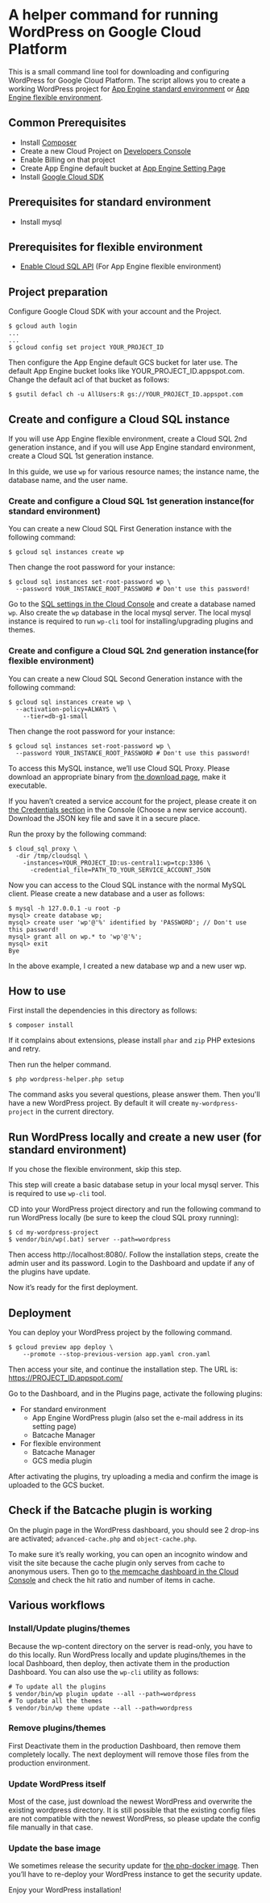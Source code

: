 # A helper command for running WordPress on Google Cloud Platform

This is a small command line tool for downloading and configuring
WordPress for Google Cloud Platform. The script allows you to create a
working WordPress project for
[App Engine standard environment][appengine-standard] or
[App Engine flexible environment][appengine-flexible].

## Common Prerequisites

* Install [Composer][composer]
* Create a new Cloud Project on [Developers Console][dev-console]
* Enable Billing on that project
* Create App Engine default bucket at [App Engine Setting Page][app-engine-setting]
* Install [Google Cloud SDK][gcloud-sdk]

## Prerequisites for standard environment
* Install mysql

## Prerequisites for flexible environment
* [Enable Cloud SQL API][cloud-sql-api-enable] (For App Engine flexible environment)

## Project preparation

Configure Google Cloud SDK with your account and the Project.

```
$ gcloud auth login
...
...
$ gcloud config set project YOUR_PROJECT_ID
```

Then configure the App Engine default GCS bucket for later use. The
default App Engine bucket looks like
YOUR_PROJECT_ID.appspot.com. Change the default acl of that bucket as
follows:

```
$ gsutil defacl ch -u AllUsers:R gs://YOUR_PROJECT_ID.appspot.com
```

## Create and configure a Cloud SQL instance

If you will use App Engine flexible environment, create a Cloud SQL
2nd generation instance, and if you will use App Engine standard
environment, create a Cloud SQL 1st generation instance.

In this guide, we use `wp` for various resource names; the instance
name, the database name, and the user name.

### Create and configure a Cloud SQL 1st generation instance(for standard environment)

You can create a new Cloud SQL First Generation instance with the
following command:

```
$ gcloud sql instances create wp
```

Then change the root password for your instance:

```
$ gcloud sql instances set-root-password wp \
  --password YOUR_INSTANCE_ROOT_PASSWORD # Don't use this password!
```

Go to the [SQL settings in the Cloud Console][sql-settings] and create
a database named `wp`. Also create the `wp` database in the local
mysql server. The local mysql instance is required to run `wp-cli`
tool for installing/upgrading plugins and themes.

### Create and configure a Cloud SQL 2nd generation instance(for flexible environment)

You can create a new Cloud SQL Second Generation instance with the
following command:

```
$ gcloud sql instances create wp \
  --activation-policy=ALWAYS \
    --tier=db-g1-small
```

Then change the root password for your instance:

```
$ gcloud sql instances set-root-password wp \
  --password YOUR_INSTANCE_ROOT_PASSWORD # Don't use this password!
```

To access this MySQL instance, we’ll use Cloud SQL Proxy. Please
download an appropriate binary from
[the download page][cloud-sql-proxy-download], make it executable.

If you haven’t created a service account for the project, please
create it on [the Credentials section][credentials-section] in the
Console (Choose a new service account). Download the JSON key file and
save it in a secure place.

Run the proxy by the following command:

```
$ cloud_sql_proxy \
  -dir /tmp/cloudsql \
    -instances=YOUR_PROJECT_ID:us-central1:wp=tcp:3306 \
      -credential_file=PATH_TO_YOUR_SERVICE_ACCOUNT_JSON
```

Now you can access to the Cloud SQL instance with the normal MySQL
client. Please create a new database and a user as follows:

```
$ mysql -h 127.0.0.1 -u root -p
mysql> create database wp;
mysql> create user 'wp'@'%' identified by 'PASSWORD'; // Don't use this password!
mysql> grant all on wp.* to 'wp'@'%';
mysql> exit
Bye
```

In the above example, I created a new database wp and a new user wp.

## How to use

First install the dependencies in this directory as follows:

```
$ composer install
```

If it complains about extensions, please install `phar` and `zip` PHP
extesions and retry.

Then run the helper command.

```
$ php wordpress-helper.php setup
```

The command asks you several questions, please answer them. Then
you'll have a new WordPress project. By default it will create
`my-wordpress-project` in the current directory.

## Run WordPress locally and create a new user (for standard environment)

If you chose the flexible environment, skip this step.

This step will create a basic database setup in your local mysql
server. This is required to use `wp-cli` tool.

CD into your WordPress project directory and run the following command
to run WordPress locally (be sure to keep the cloud SQL proxy
running):

```
$ cd my-wordpress-project
$ vendor/bin/wp(.bat) server --path=wordpress
```

Then access http://localhost:8080/. Follow the installation steps,
create the admin user and its password. Login to the Dashboard and
update if any of the plugins have update.

Now it’s ready for the first deployment.

## Deployment

You can deploy your WordPress project by the following command.

```
$ gcloud preview app deploy \
    --promote --stop-previous-version app.yaml cron.yaml
```

Then access your site, and continue the installation step. The URL is:
https://PROJECT_ID.appspot.com/

Go to the Dashboard, and in the Plugins page, activate the following
plugins:


- For standard environment
  - App Engine WordPress plugin (also set the e-mail address in its
    setting page)
  - Batcache Manager
- For flexible environment
  - Batcache Manager
  - GCS media plugin

After activating the plugins, try uploading a media and confirm the
image is uploaded to the GCS bucket.

## Check if the Batcache plugin is working

On the plugin page in the WordPress dashboard, you should see 2
drop-ins are activated; `advanced-cache.php` and `object-cache.php`.

To make sure it’s really working, you can open an incognito window and
visit the site because the cache plugin only serves from cache to
anonymous users. Then go to
[the memcache dashboard in the Cloud Console][memcache-dashboard] and
check the hit ratio and number of items in cache.

## Various workflows

### Install/Update plugins/themes

Because the wp-content directory on the server is read-only, you have
to do this locally. Run WordPress locally and update plugins/themes in
the local Dashboard, then deploy, then activate them in the production
Dashboard. You can also use the `wp-cli` utility as follows:

```
# To update all the plugins
$ vendor/bin/wp plugin update --all --path=wordpress
# To update all the themes
$ vendor/bin/wp theme update --all --path=wordpress
```

### Remove plugins/themes

First Deactivate them in the production Dashboard, then remove them
completely locally. The next deployment will remove those files from
the production environment.

### Update WordPress itself

Most of the case, just download the newest WordPress and overwrite the
existing wordpress directory. It is still possible that the existing
config files are not compatible with the newest WordPress, so please
update the config file manually in that case.

### Update the base image

We sometimes release the security update for
[the php-docker image][php-docker]. Then you’ll have to re-deploy your
WordPress instance to get the security update.

Enjoy your WordPress installation!

[appengine-standard]: https://cloud.google.com/appengine/docs/about-the-standard-environment
[appengine-flexible]: https://cloud.google.com/appengine/docs/flexible/
[sql-settings]: https://console.cloud.google.com/sql/instances
[memcache-dashboard]: https://console.cloud.google.com/appengine/memcache
[composer]: https://getcomposer.org/
[dev-console]: https://console.cloud.google.com/
[cloud-sql-api-enable]: https://console.cloud.google.com/flows/enableapi?apiid=sqladmin
[app-engine-setting]: https://console.cloud.google.com/appengine/settings
[gcloud-sdk]: https://cloud.google.com/sdk/
[cloud-sql-proxy-download]: https://cloud.google.com/sql/docs/sql-proxy#installing
[credentials-section]: https://console.cloud.google.com/apis/credentials/
[php-docker]: https://github.com/googlecloudplatform/php-docker
